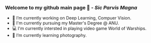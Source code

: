### Welcome to my github main page 👋 - _Sic Parvis Magna_

- 🔭 I’m currently working on Deep Learning, Compuer Vision.
- 📖 I'm currently pursuing my Master's Degree @ ANU.  
- 💻 I'm currently intersted in playing video game World of Warships.
- 🌱 I’m currently learning photography.
